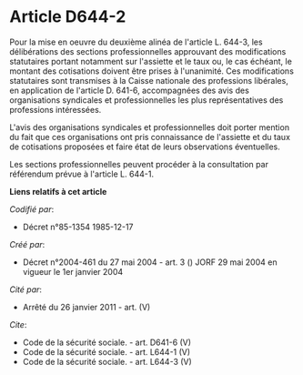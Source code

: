 # Article D644-2

Pour la mise en oeuvre du deuxième alinéa de l'article L. 644-3, les délibérations des sections professionnelles approuvant
des modifications statutaires portant notamment sur l'assiette et le taux ou, le cas échéant, le montant des cotisations
doivent être prises à l'unanimité. Ces modifications statutaires sont transmises à la Caisse nationale des professions
libérales, en application de l'article D. 641-6, accompagnées des avis des organisations syndicales et professionnelles les
plus représentatives des professions intéressées. 

L'avis des organisations syndicales et professionnelles doit porter mention du fait que ces organisations ont pris
connaissance de l'assiette et du taux de cotisations proposées et faire état de leurs observations éventuelles. 

Les sections professionnelles peuvent procéder à la consultation par référendum prévue à l'article L. 644-1.

**Liens relatifs à cet article**

_Codifié par_:

  - Décret n°85-1354 1985-12-17

_Créé par_:

  - Décret n°2004-461 du 27 mai 2004 - art. 3 () JORF 29 mai 2004 en vigueur le 1er janvier 2004

_Cité par_:

  - Arrêté du 26 janvier 2011 - art. (V)

_Cite_:

  - Code de la sécurité sociale. - art. D641-6 (V)
  - Code de la sécurité sociale. - art. L644-1 (V)
  - Code de la sécurité sociale. - art. L644-3 (V)
